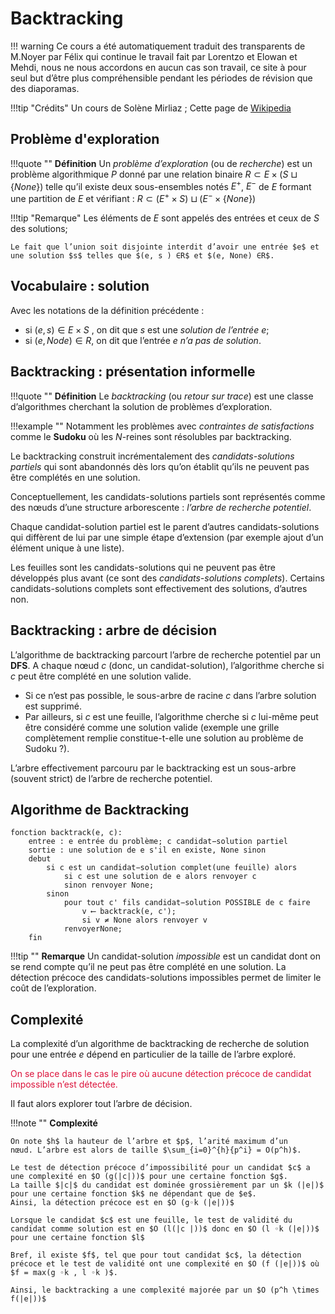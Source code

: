 # Backtracking

!!! warning
    Ce cours a été automatiquement traduit des transparents de M.Noyer par Félix qui continue le travail fait par Lorentzo et Elowan et Mehdi, nous ne nous accordons en aucun cas son travail, ce site à pour seul but d’être plus compréhensible pendant les périodes de révision que des diaporamas.

!!!tip "Crédits"
    Un cours de Solène Mirliaz ;
    Cette page de [Wikipedia](https://fr.wikipedia.org/wiki/Retour_sur_trace)

## Problème d'exploration

!!!quote ""
    **Définition**
    Un _problème d’exploration_ (ou de _recherche_) est un problème
    algorithmique $P$ donné par une relation binaire
    $R⊂E ×(S \sqcup  \{None\})$ telle qu’il existe deux sous-ensembles
    notés $E^+$, $E^−$ de $E$ formant une partition de $E$ et vérifiant :
    $R⊂(E^+ \times S )\sqcup (E^− \times \{None\})$

!!!tip "Remarque"
    Les éléments de $E$ sont appelés des entrées et ceux de $S$ des solutions;
    
    Le fait que l’union soit disjointe interdit d’avoir une entrée $e$ et une solution $s$ telles que $(e, s ) ∈R$ et $(e, None) ∈R$.


## Vocabulaire : solution

Avec les notations de la définition précédente :

- si $(e, s ) ∈E ×S$ , on dit que $s$ est une _solution de l’entrée_ $e$;
- si $(e, Node) ∈R$, on dit que l’entrée $e$ _n’a pas de solution_.


## Backtracking : présentation informelle

!!!quote ""
    **Définition**
    Le _backtracking_ (ou _retour sur trace_) est une classe d’algorithmes cherchant la solution de problèmes d’exploration.

!!!example ""
    Notamment les problèmes avec _contraintes de satisfactions_ comme le **Sudoku** où les $N$-reines sont résolubles par backtracking.

Le backtracking construit incrémentalement des _candidats-solutions partiels_ qui sont abandonnés dès lors qu’on établit qu’ils ne peuvent pas être complétés en une solution.

Conceptuellement, les candidats-solutions partiels sont représentés comme des nœuds d’une structure arborescente : _l’arbre de recherche potentiel_.

Chaque candidat-solution partiel est le parent d’autres candidats-solutions qui diffèrent de lui par une simple étape d’extension (par exemple ajout d’un élément unique à une liste).

Les feuilles sont les candidats-solutions qui ne peuvent pas être développés plus avant (ce sont des _candidats-solutions complets_). Certains candidats-solutions complets sont effectivement des solutions, d’autres non.

## Backtracking : arbre de décision

L’algorithme de backtracking parcourt l’arbre de recherche potentiel par un **DFS**.
A chaque nœud $c$ (donc, un candidat-solution), l’algorithme cherche si $c$ peut être complété en une solution valide.

- Si ce n’est pas possible, le sous-arbre de racine $c$ dans l’arbre solution est supprimé.
- Par ailleurs, si $c$ est une feuille, l’algorithme cherche si $c$ lui-même peut être considéré comme une solution valide (exemple une grille complètement remplie constitue-t-elle une solution au problème de Sudoku ?).

L’arbre effectivement parcouru par le backtracking est un sous-arbre (souvent strict) de l’arbre de recherche potentiel.

## Algorithme de Backtracking

```
fonction backtrack(e, c):
    entree : e entrée du problème; c candidat−solution partiel
    sortie : une solution de e s'il en existe, None sinon
    debut
        si c est un candidat−solution complet(une feuille) alors
            si c est une solution de e alors renvoyer c
            sinon renvoyer None;
        sinon
            pour tout c' fils candidat−solution POSSIBLE de c faire
                v ⟵ backtrack(e, c');
                si v ≠ None alors renvoyer v
            renvoyerNone;
    fin
```


!!!tip ""
    **Remarque**
    Un candidat-solution _impossible_ est un candidat dont on se rend compte qu’il ne peut pas être complété en une solution.
    La détection précoce des candidats-solutions impossibles permet de limiter le coût de l’exploration.

## Complexité

La complexité d’un algorithme de backtracking de recherche de solution pour une entrée $e$ dépend en particulier de la taille de l’arbre exploré.
<p style='color:crimson'>On se place dans le cas le pire où aucune détection précoce de candidat impossible n’est détectée.</p>
Il faut alors explorer tout l’arbre de décision.

!!!note ""
    **Complexité**

    On note $h$ la hauteur de l’arbre et $p$, l’arité maximum d’un
    nœud. L’arbre est alors de taille $\sum_{i=0}^{h}{p^i} = O(p^h)$.

    Le test de détection précoce d’impossibilité pour un candidat $c$ a une complexité en $O (g(|c|))$ pour une certaine fonction $g$.
    La taille $|c|$ du candidat est dominée grossièrement par un $k (|e|)$ pour une certaine fonction $k$ ne dépendant que de $e$.
    Ainsi, la détection précoce est en $O (g◦k (|e|))$

    Lorsque le candidat $c$ est une feuille, le test de validité du candidat comme solution est en $O (l(|c |))$ donc en $O (l ◦k (|e|))$ pour une certaine fonction $l$
    
    Bref, il existe $f$, tel que pour tout candidat $c$, la détection précoce et le test de validité ont une complexité en $O (f (|e|))$ où $f = max(g ◦k , l ◦k )$.

    Ainsi, le backtracking a une complexité majorée par un $O (p^h \times f(|e|))$
